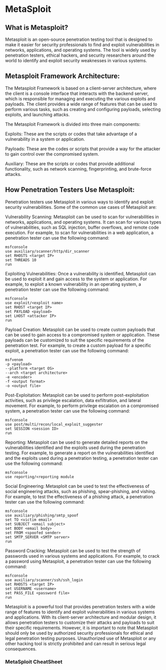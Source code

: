 # MetaSploit

## What is Metasploit?

Metasploit is an open-source penetration testing tool that is designed to make it easier for security professionals to find and exploit vulnerabilities in networks, applications, and operating systems. The tool is widely used by penetration testers, ethical hackers, and security researchers around the world to identify and exploit security weaknesses in various systems.

## Metasploit Framework Architecture:

The Metasploit Framework is based on a client-server architecture, where the client is a console interface that interacts with the backend server, which is responsible for managing and executing the various exploits and payloads. The client provides a wide range of features that can be used to perform various tasks, such as creating and configuring payloads, selecting exploits, and launching attacks.

The Metasploit Framework is divided into three main components:

Exploits: These are the scripts or codes that take advantage of a vulnerability in a system or application.

Payloads: These are the codes or scripts that provide a way for the attacker to gain control over the compromised system.

Auxiliary: These are the scripts or codes that provide additional functionality, such as network scanning, fingerprinting, and brute-force attacks.

## How Penetration Testers Use Metasploit:

Penetration testers use Metasploit in various ways to identify and exploit security vulnerabilities. Some of the common use cases of Metasploit are:

Vulnerability Scanning: Metasploit can be used to scan for vulnerabilities in networks, applications, and operating systems. It can scan for various types of vulnerabilities, such as SQL injection, buffer overflows, and remote code execution.
For example, to scan for vulnerabilities in a web application, a penetration tester can use the following command:

```
msfconsole
use auxiliary/scanner/http/dir_scanner
set RHOSTS <target IP>
set THREADS 10
run
```

Exploiting Vulnerabilities: Once a vulnerability is identified, Metasploit can be used to exploit it and gain access to the system or application.
For example, to exploit a known vulnerability in an operating system, a penetration tester can use the following command:

```
msfconsole
use exploit/<exploit name>
set RHOST <target IP>
set PAYLOAD <payload>
set LHOST <attacker IP>
run
```

Payload Creation: Metasploit can be used to create custom payloads that can be used to gain access to a compromised system or application. These payloads can be customized to suit the specific requirements of the penetration test.
For example, to create a custom payload for a specific exploit, a penetration tester can use the following command:
```
msfvenom
-p <payload>
--platform <target OS>
--arch <target architecture>
-e <encoder>
-f <output format>
-o <output file>
```

Post-Exploitation: Metasploit can be used to perform post-exploitation activities, such as privilege escalation, data exfiltration, and lateral movement.
For example, to perform privilege escalation on a compromised system, a penetration tester can use the following command:
```
msfconsole
use post/multi/recon/local_exploit_suggester
set SESSION <session ID>
run
```
Reporting: Metasploit can be used to generate detailed reports on the vulnerabilities identified and the exploits used during the penetration testing.
For example, to generate a report on the vulnerabilities identified and the exploits used during a penetration testing, a penetration tester can use the following command:
```
msfconsole
use reporting/<reporting module
```
Social Engineering: Metasploit can be used to test the effectiveness of social engineering attacks, such as phishing, spear-phishing, and vishing.
For example, to test the effectiveness of a phishing attack, a penetration tester can use the following command:
```
msfconsole
use auxiliary/phishing/smtp_spoof
set TO <victim email>
set SUBJECT <email subject>
set BODY <email body>
set FROM <spoofed sender>
set SMTP_SERVER <SMTP server>
run
```
Password Cracking: Metasploit can be used to test the strength of passwords used in various systems and applications.
For example, to crack a password using Metasploit, a penetration tester can use the following command:
```
msfconsole
use auxiliary/scanner/ssh/ssh_login
set RHOSTS <target IP>
set USERNAME <username>
set PASS_FILE <password file>
run
```
Metasploit is a powerful tool that provides penetration testers with a wide range of features to identify and exploit vulnerabilities in various systems and applications. With its client-server architecture and modular design, it allows penetration testers to customize their attacks and payloads to suit their specific requirements. However, it is important to note that Metasploit should only be used by authorized security professionals for ethical and legal penetration testing purposes. Unauthorized use of Metasploit or any other hacking tool is strictly prohibited and can result in serious legal consequences.

### MetaSploit CheatSheet